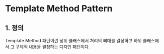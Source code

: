 # Template Method Pattern
## 1. 정의
Template Method 패턴이란 상위 클래스에서 처리의 뼈대를 결정하고 하위 클래스에서 그 구체적 내용을 결정하는 디자인 패턴이다.
